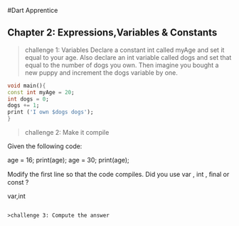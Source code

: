 #Dart Apprentice

## Chapter 2: Expressions,Variables & Constants

> challenge 1: Variables
Declare a constant int called myAge and set it
equal to your age. Also declare an int variable
called dogs and set that equal to the number of
dogs you own. Then imagine you bought a new
puppy and increment the dogs variable by one.

```dart
void main(){
const int myAge = 20;
int dogs = 0;
dogs += 1;
print ('I own $dogs dogs');
}
```



>challenge 2: Make it compile

Given the following code:

age = 16;
print(age);
age = 30;
print(age);

Modify the ﬁrst line so that the code compiles.
Did you use var , int , ﬁnal or const ?

var,int
```

>challenge 3: Compute the answer




